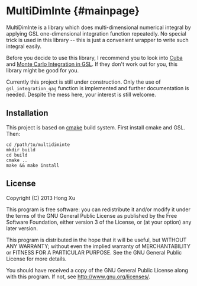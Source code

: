 MultiDimInte                                                                                             {#mainpage}
============

MultiDimInte is a library which does multi-dimensional numerical integral by applying GSL one-dimensional integration
function repeatedly. No special trick is used in this library -- this is just a convenient wrapper to write such
integral easily.

Before you decide to use this library, I recommend you to look into [Cuba][] and [Monte Carlo Integration in
GSL][GSLMC]. If they don't work out for you, this library might be good for you.

Currently this project is still under construction. Only the use of `gsl_integration_qag` function is implemented and
further documentation is needed. Despite the mess here, your interest is still welcome.

## Installation

This project is based on [cmake][] build system. First install cmake and GSL. Then:

    cd /path/to/multidiminte
    mkdir build
    cd build
    cmake ..
    make && make install

## License

Copyright (C) 2013 Hong Xu

This program is free software: you can redistribute it and/or modify
it under the terms of the GNU General Public License as published by
the Free Software Foundation, either version 3 of the License, or
(at your option) any later version.

This program is distributed in the hope that it will be useful,
but WITHOUT ANY WARRANTY; without even the implied warranty of
MERCHANTABILITY or FITNESS FOR A PARTICULAR PURPOSE.  See the
GNU General Public License for more details.

You should have received a copy of the GNU General Public License
along with this program.  If not, see <http://www.gnu.org/licenses/>.


[cmake]: http://www.cmake.org
[Cuba]: http://www.feynarts.de/cuba/
[GSLMC]: http://www.gnu.org/software/gsl/manual/html_node/Monte-Carlo-Integration.html
